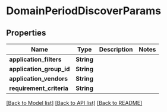 # DomainPeriodDiscoverParams

## Properties

Name | Type | Description | Notes
------------ | ------------- | ------------- | -------------
**application_filters** | **String** |  | 
**application_group_id** | **String** |  | 
**application_vendors** | **String** |  | 
**requirement_criteria** | **String** |  | 

[[Back to Model list]](../README.md#documentation-for-models) [[Back to API list]](../README.md#documentation-for-api-endpoints) [[Back to README]](../README.md)


